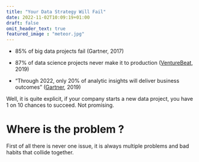 ```yaml
---
title: "Your Data Strategy Will Fail"
date: 2022-11-02T10:09:19+01:00
draft: false
omit_header_text: true
featured_image : "meteor.jpg"
---
```


- 85% of big data projects fail (Gartner, 2017)
  
- 87% of data science projects never make it to production ([VentureBeat](https://venturebeat.com/ai/why-do-87-of-data-science-projects-never-make-it-into-production/), 2019)

- “Through 2022, only 20% of analytic insights will deliver business outcomes” ([Gartner](https://blogs.gartner.com/andrew_white/2019/01/03/our-top-data-and-analytics-predicts-for-2019/), 2019)

Well, it is quite explicit, if your company starts a new data project, you have 1 on 10 chances to succeed. Not promising.




# Where is the problem ?
 
 First of all there is never one issue, it is always multiple problems and bad habits that collide together.
 
 